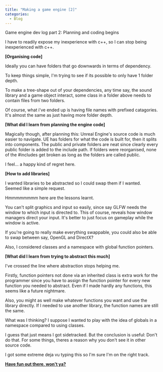 ```yaml
--- 
title: "Making a game engine [2]"
categories:
  - Blog
---
```


Game engine dev log part 2: Planning and coding begins

I have to readily expose my inexperience with c++, so I can stop being inexperienced with c++.

<b>[Organising code]</b>

Ideally you can have folders that go downwards in terms of dependency.

To keep things simple, I'm trying to see if its possible to only have 1 folder depth.

To make a tree-shape out of your dependencies, any time say, the sound library and a game object interact, 
some class in a folder above needs to contain files from two folders.

Of course, what i've ended up is having file names with prefixed catagories. It's almost the same as just having more folder depth.

<b>[What did I learn from planning the engine code]</b>

Magically though, after planning this: Unreal Engine's source code is much easier to navigate. UE has folders for what the code is built for, then it splits into components. The public and private folders are neat since clearly every public folder is added to the include path. If folders were reorganised, none of the #includes get broken as long as the folders are called public.

I feel... a happy kind of regret here.

<b>[How to add libraries]</b>

I wanted libraries to be abstracted so I could swap them if I wanted. Seemed like a simple request. 

Hmmmmmmmm here are the lessons learnt.

You can't split graphics and input so easily, since say GLFW needs the window to which input is directed to.
This of course, reveals how window managers direct your input. It's better to just focus on gameplay while the window is active.

If you're going to really make everything swappable, you could also be able to swap between say, OpenGL and DirectX?

Also, I considered classes and a namespace with global function pointers.

<b>[What did I learn from trying to abstract this much]</b>

I've crossed the line where abstraction stops helping me.

Firstly, function pointers not done via an inherited class is extra work for the programmer since you have to assign the function pointer for every new function you needed to abstract. Even if I made hardly any functions, this seems like a future nightmare.

Also, you might as well make whatever functions you want and use the library directly. If I needed to use another library, the function names are still the same.

What was I thinking? I suppose I wanted to play with the idea of globals in a namespace compared to using classes. 

I guess that just means I got sidetracked. But the conclusion is useful: Don't do that. For some things, theres a reason why you don't see it in other source code.

I got some extreme deja vu typing this so I'm sure I'm on the right track.

<b><a href="https://github.com/iuyhcdfs/amaneshi">Have fun out there, won't ya?</a></b>
